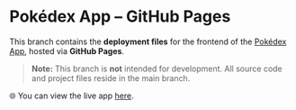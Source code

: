 # Pokédex App – GitHub Pages

This branch contains the **deployment files** for the frontend of the [Pokédex App](https://s-guerra.github.io/pokedex/), hosted via **GitHub Pages**.

> **Note:** This branch is **not** intended for development. All source code and project files reside in the main branch.

🌐 You can view the live app [here](https://s-guerra.github.io/pokedex/).
